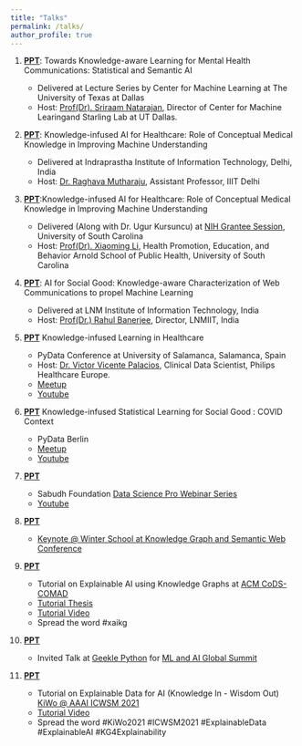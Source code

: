 ```yaml
---
title: "Talks"
permalink: /talks/
author_profile: true
---
```


1. [**PPT**](http://bit.ly/AII_UTD): Towards Knowledge-aware Learning for Mental Health Communications: Statistical and Semantic AI
    * Delivered at Lecture Series by Center for Machine Learning at The University of Texas at Dallas
    * Host: [Prof(Dr). Sriraam Natarajan](https://starling.utdallas.edu/), Director of Center for Machine Learingand Starling Lab at UT Dallas.

2. [**PPT**](http://bit.ly/AII_IIITDdelhi): Knowledge-infused AI for Healthcare: Role of Conceptual Medical Knowledge in Improving Machine Understanding
    * Delivered at Indraprastha Institute of Information Technology, Delhi, India
    * Host: [Dr. Raghava Mutharaju](http://raghavam.github.io/), Assistant Professor, IIIT Delhi

3. [**PPT**](https://docs.google.com/presentation/d/1F6i6QeI9A_1yFR9nNI2ory8CRK4oKZhviQm3eZMepPY/edit?usp=sharing):Knowledge-infused AI for Healthcare: Role of Conceptual Medical Knowledge in Improving Machine Understanding
    * Delivered (Along with Dr. Ugur Kursuncu) at [NIH Grantee Session](https://www.sc-bdhs-conference.org/), University of South Carolina
    * Host: [Prof(Dr). Xiaoming Li](https://www.sc.edu/study/colleges_schools/public_health/faculty-staff/li_xiaoming.php), Health Promotion, Education, and Behavior Arnold School of Public Health, University of South Carolina

4. [**PPT**](http://bit.ly/Sabudh_ppt): AI for Social Good: Knowledge-aware Characterization of Web Communications to propel Machine Learning
    * Delivered at LNM Institute of Information Technology, India
    * Host: [Prof(Dr.) Rahul Banerjee](https://www.lnmiit.ac.in/Employee_ProfileNew.aspx?nDeptID=eagii), Director, LNMIIT, India

5. [**PPT**](https://www.slideshare.net/manasGaur1/py-data-kilhealthcaremanasgauraiinstitute/manasGaur1/py-data-kilhealthcaremanasgauraiinstitute) Knowledge-infused Learning in Healthcare
    * PyData Conference at University of Salamanca, Salamanca, Spain
    * Host: [Dr. Victor Vicente Palacios](https://victorvicpal.github.io/), Clinical Data Scientist, Philips Healthcare Europe. 
    * [Meetup](https://www.meetup.com/es-ES/PyData-Salamanca/events/270546445/)
    * [Youtube](https://www.youtube.com/watch?v=AVEXOtEL0-A)

6. [**PPT**](https://docs.google.com/presentation/d/1bOSsgTRl0zJR2i4tB_FEN9jhb7XY3mml4gUOjzJYwOQ/edit?usp=sharing) Knowledge-infused Statistical Learning for Social Good : COVID Context
    * PyData Berlin
    * [Meetup](https://www.meetup.com/pt-BR/PyData-Berlin/events/272384128/)
    * [Youtube](https://www.youtube.com/watch?v=NHTSm5TW7E0&t=3s)

7. [**PPT**](https://docs.google.com/presentation/d/1qwNuYsJKvqhozO_ON3mfMizoHgLY_7V3QkrU1WdbM40/edit?usp=sharing)
    * Sabudh Foundation [Data Science Pro Webinar Series](https://sabudh.org/sabudh-data-science-pro-2020-previous-webinar/page/2/)
    * [Youtube](https://docs.google.com/presentation/d/1qwNuYsJKvqhozO_ON3mfMizoHgLY_7V3QkrU1WdbM40/edit?usp=sharing)

8. [**PPT**](https://docs.google.com/presentation/d/1sUTSvdi2i_ZZQ6v0Lz2JFcbYaYRu4QmmJiUl6eQYP_8/edit?usp=sharing)
    * [Keynote @ Winter School at Knowledge Graph and Semantic Web Conference](http://www.kgswc.org/winter-school/)

9. [**PPT**](https://docs.google.com/presentation/d/1f7k4dXtLyFmlFZ1iTqQvuMRoPxmBo4FfuvTIK3Sp7Nw/edit?usp=sharing)
    * Tutorial on Explainable AI using Knowledge Graphs at [ACM CoDS-COMAD](https://cods-comad.in/tutorials.html)
    * [Tutorial Thesis](https://scholarcommons.sc.edu/aii_fac_pub/357/)
    * [Tutorial Video](https://www.youtube.com/watch?v=f1sahXYDjRI&t=9s)
    * Spread the word #xaikg

10. [**PPT**](https://docs.google.com/presentation/d/1Tum_BA8OrXB5uerHAwoasr1t4fYrk4X2T2jlJbs-0Os/edit?usp=sharing)
    * Invited Talk at [Geekle Python](https://python.geekle.us/) for [ML and AI Global Summit](https://python.geekle.us/agenda)

11. [**PPT**](https://docs.google.com/presentation/d/1xS8v2yAyAgw6lW2g1FiK4g3HFzPC7r6zAaoyjDRSRRw/edit?usp=sharing)
    * Tutorial on Explainable Data for AI (Knowledge In - Wisdom Out) [KiWo @ AAAI ICWSM 2021](https://aiisc.ai/kiwo-icwsm/)
    * [Tutorial Video](https://www.youtube.com/watch?v=4UO1waSOQvQ&t=4s)
    * Spread the word #KiWo2021 #ICWSM2021 #ExplainableData #ExplainableAI #KG4Explainability